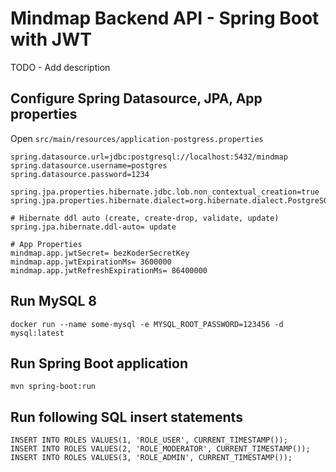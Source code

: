 # Mindmap Backend API - Spring Boot with JWT

TODO - Add description

## Configure Spring Datasource, JPA, App properties
Open `src/main/resources/application-postgress.properties`

```properties
spring.datasource.url=jdbc:postgresql://localhost:5432/mindmap
spring.datasource.username=postgres
spring.datasource.password=1234

spring.jpa.properties.hibernate.jdbc.lob.non_contextual_creation=true
spring.jpa.properties.hibernate.dialect=org.hibernate.dialect.PostgreSQLDialect

# Hibernate ddl auto (create, create-drop, validate, update)
spring.jpa.hibernate.ddl-auto= update

# App Properties
mindmap.app.jwtSecret= bezKoderSecretKey
mindmap.app.jwtExpirationMs= 3600000
mindmap.app.jwtRefreshExpirationMs= 86400000
```
## Run MySQL 8
```
docker run --name some-mysql -e MYSQL_ROOT_PASSWORD=123456 -d mysql:latest
```

## Run Spring Boot application
```
mvn spring-boot:run
```

## Run following SQL insert statements
```
INSERT INTO ROLES VALUES(1, 'ROLE_USER', CURRENT_TIMESTAMP());
INSERT INTO ROLES VALUES(2, 'ROLE_MODERATOR', CURRENT_TIMESTAMP());
INSERT INTO ROLES VALUES(3, 'ROLE_ADMIN', CURRENT_TIMESTAMP());
```